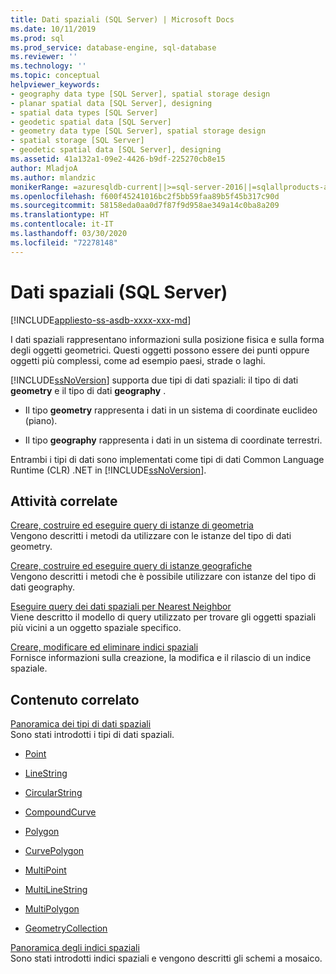 ```yaml
---
title: Dati spaziali (SQL Server) | Microsoft Docs
ms.date: 10/11/2019
ms.prod: sql
ms.prod_service: database-engine, sql-database
ms.reviewer: ''
ms.technology: ''
ms.topic: conceptual
helpviewer_keywords:
- geography data type [SQL Server], spatial storage design
- planar spatial data [SQL Server], designing
- spatial data types [SQL Server]
- geodetic spatial data [SQL Server]
- geometry data type [SQL Server], spatial storage design
- spatial storage [SQL Server]
- geodetic spatial data [SQL Server], designing
ms.assetid: 41a132a1-09e2-4426-b9df-225270cb8e15
author: MladjoA
ms.author: mlandzic
monikerRange: =azuresqldb-current||>=sql-server-2016||=sqlallproducts-allversions||>=sql-server-linux-2017||=azuresqldb-mi-current
ms.openlocfilehash: f600f45241016bc2f5bb59faa89b5f45b317c90d
ms.sourcegitcommit: 58158eda0aa0d7f87f9d958ae349a14c0ba8a209
ms.translationtype: HT
ms.contentlocale: it-IT
ms.lasthandoff: 03/30/2020
ms.locfileid: "72278148"
---
```

# <a name="spatial-data-sql-server"></a>Dati spaziali (SQL Server)
[!INCLUDE[appliesto-ss-asdb-xxxx-xxx-md](../../includes/appliesto-ss-asdb-xxxx-xxx-md.md)]

  I dati spaziali rappresentano informazioni sulla posizione fisica e sulla forma degli oggetti geometrici. Questi oggetti possono essere dei punti oppure oggetti più complessi, come ad esempio paesi, strade o laghi.  
  
 [!INCLUDE[ssNoVersion](../../includes/ssnoversion-md.md)] supporta due tipi di dati spaziali: il tipo di dati **geometry** e il tipo di dati **geography** .  
  
-   Il tipo **geometry** rappresenta i dati in un sistema di coordinate euclideo (piano).  
  
-   Il tipo **geography** rappresenta i dati in un sistema di coordinate terrestri.  
  
 Entrambi i tipi di dati sono implementati come tipi di dati Common Language Runtime (CLR) .NET in [!INCLUDE[ssNoVersion](../../includes/ssnoversion-md.md)].  
  
##  <a name="related-tasks"></a><a name="reltasks"></a> Attività correlate  
 [Creare, costruire ed eseguire query di istanze di geometria](../../relational-databases/spatial/create-construct-and-query-geometry-instances.md)  
 Vengono descritti i metodi da utilizzare con le istanze del tipo di dati geometry.  
  
 [Creare, costruire ed eseguire query di istanze geografiche](../../relational-databases/spatial/create-construct-and-query-geography-instances.md)  
 Vengono descritti i metodi che è possibile utilizzare con istanze del tipo di dati geography.  
  
 [Eseguire query dei dati spaziali per Nearest Neighbor](../../relational-databases/spatial/query-spatial-data-for-nearest-neighbor.md)  
 Viene descritto il modello di query utilizzato per trovare gli oggetti spaziali più vicini a un oggetto spaziale specifico.  
  
 [Creare, modificare ed eliminare indici spaziali](../../relational-databases/spatial/create-modify-and-drop-spatial-indexes.md)  
 Fornisce informazioni sulla creazione, la modifica e il rilascio di un indice spaziale.  
  
## <a name="related-content"></a>Contenuto correlato  
 [Panoramica dei tipi di dati spaziali](../../relational-databases/spatial/spatial-data-types-overview.md)  
 Sono stati introdotti i tipi di dati spaziali.  
  
-   [Point](../../relational-databases/spatial/point.md)  
  
-   [LineString](../../relational-databases/spatial/linestring.md)  
  
-   [CircularString](../../relational-databases/spatial/circularstring.md)  
  
-   [CompoundCurve](../../relational-databases/spatial/compoundcurve.md)  
  
-   [Polygon](../../relational-databases/spatial/polygon.md)  
  
-   [CurvePolygon](../../relational-databases/spatial/curvepolygon.md)  
  
-   [MultiPoint](../../relational-databases/spatial/multipoint.md)  
  
-   [MultiLineString](../../relational-databases/spatial/multilinestring.md)  
  
-   [MultiPolygon](../../relational-databases/spatial/multipolygon.md)  
  
-   [GeometryCollection](../../relational-databases/spatial/geometrycollection.md)  
  
 [Panoramica degli indici spaziali](../../relational-databases/spatial/spatial-indexes-overview.md)  
 Sono stati introdotti indici spaziali e vengono descritti gli schemi a mosaico.  
  
  
